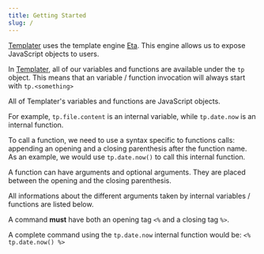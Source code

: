 ```yaml
---
title: Getting Started
slug: /
---
```


[Templater](https://github.com/SilentVoid13/Templater) uses the template engine [Eta](https://eta.js.org/). This engine allows us to expose JavaScript objects to users. 

In [Templater](https://github.com/SilentVoid13/Templater), all of our variables and functions are available under the `tp` object. This means that an variable / function invocation will always start with `tp.<something>`

All of Templater's variables and functions are JavaScript objects. 

For example, `tp.file.content` is an internal variable, while `tp.date.now` is an internal function. 

To call a function, we need to use a syntax specific to functions calls: appending an opening and a closing parenthesis after the function name. As an example, we would use `tp.date.now()` to call this internal function.

A function can have arguments and optional arguments. They are placed between the opening and the closing parenthesis. 

All informations about the different arguments taken by internal variables / functions are listed below.

A command **must** have both an opening tag `<%` and a closing tag `%>`. 

A complete command using the `tp.date.now` internal function would be: `<% tp.date.now() %>`